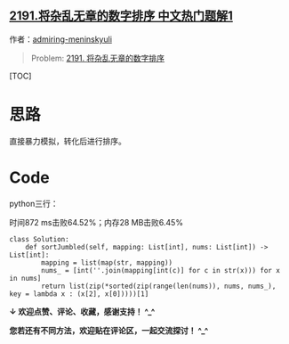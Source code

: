 ## [2191.将杂乱无章的数字排序 中文热门题解1](https://leetcode.cn/problems/sort-the-jumbled-numbers/solutions/100000/bao-li-mo-ni-zhuan-hua-pai-xu-pythonsan-vgu6x)

作者：[admiring-meninskyuli](https://leetcode.cn/u/admiring-meninskyuli)
> Problem: [2191. 将杂乱无章的数字排序](https://leetcode.cn/problems/sort-the-jumbled-numbers/description/)

[TOC]

# 思路

直接暴力模拟，转化后进行排序。

# Code

python三行：

时间872 ms击败64.52%；内存28 MB击败6.45%

```Python3 []
class Solution:
    def sortJumbled(self, mapping: List[int], nums: List[int]) -> List[int]:
        mapping = list(map(str, mapping))
        nums_ = [int(''.join(mapping[int(c)] for c in str(x))) for x in nums]
        return list(zip(*sorted(zip(range(len(nums)), nums, nums_), key = lambda x : (x[2], x[0]))))[1]        
```

**↓ 欢迎点赞、评论、收藏，感谢支持！ ^_^**

**您若还有不同方法，欢迎贴在评论区，一起交流探讨！ ^_^**